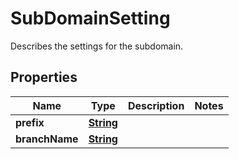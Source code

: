 

# SubDomainSetting

 Describes the settings for the subdomain. 

## Properties

| Name | Type | Description | Notes |
|------------ | ------------- | ------------- | -------------|
|**prefix** | [**String**](String.md) |  |  |
|**branchName** | [**String**](String.md) |  |  |



